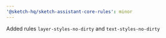 ```yaml
---
'@sketch-hq/sketch-assistant-core-rules': minor
---
```


Added rules `layer-styles-no-dirty` and `text-styles-no-dirty`
